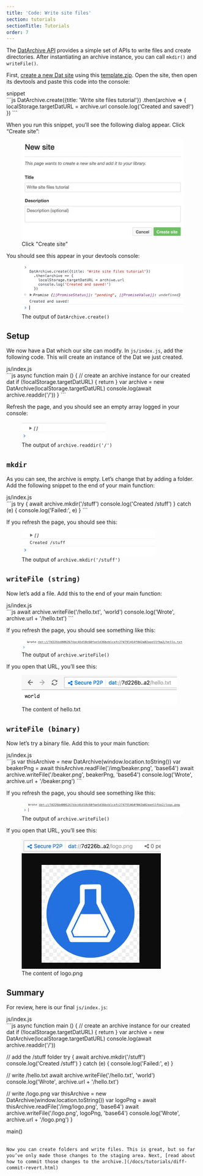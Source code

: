 ```yaml
---
title: 'Code: Write site files'
section: tutorials
sectionTitle: Tutorials
order: 7
---
```


The [DatArchive API](/docs/apis/dat.html) provides a simple set of APIs to write files and create directories. After instantiating an archive instance, you can call `mkdir()` and `writeFile()`.

First, [create a new Dat site](/docs/using-beaker/create-a-site.html) using this [<i class="fa fa-file-archive-o"></i> template.zip](/docs/tutorials/template.zip). Open the site, then open its devtools and paste this code into the console:

<figcaption class="code">snippet</figcaption>
```js
DatArchive.create({title: 'Write site files tutorial'})
  .then(archive => {
    localStorage.targetDatURL = archive.url
    console.log('Created and saved!')
  })
```

When you run this snippet, you’ll see the following dialog appear. Click “Create site”:

<figure>
<img src="/img/docs/tut-write-site-files/modal.jpg" >
<figcaption>Click "Create site"</figcaption>
</figure>

You should see this appear in your devtools console:

<figure>
<img src="/img/docs/tut-write-site-files/create-site.jpg" >
<figcaption>The output of <code>DatArchive.create()</code></figcaption>
</figure>

## Setup

We now have a Dat which our site can modify. In `js/index.js`, add the following code. This will create an instance of the Dat we just created.

<figcaption class="code">js/index.js</figcaption>
```js
async function main () {
  // create an archive instance for our created dat
  if (!localStorage.targetDatURL) {
    return
  }
  var archive = new DatArchive(localStorage.targetDatURL)
  console.log(await archive.readdir('/'))
}
```

Refresh the page, and you should see an empty array logged in your console:

<figure>
<img src="/img/docs/tut-write-site-files/readdir.jpg" >
<figcaption>The output of <code>archive.readdir('/')</code></figcaption>
</figure>

## `mkdir`

As you can see, the archive is empty. Let’s change that by adding a folder. Add the following snippet to the end of your main function:

<figcaption class="code">js/index.js</figcaption>
```js
try {
  await archive.mkdir('/stuff')
  console.log('Created /stuff')
} catch (e) {
  console.log('Failed:', e)
}
```

If you refresh the page, you should see this:

<figure>
<img src="/img/docs/tut-write-site-files/mkdir.jpg" >
<figcaption>The output of <code>archive.mkdir('/stuff')</code></figcaption>
</figure>

## `writeFile (string)`

Now let’s add a file. Add this to the end of your main function:

<figcaption class="code">js/index.js</figcaption>
```js
await archive.writeFile('/hello.txt', 'world')
console.log('Wrote', archive.url + '/hello.txt')
```

If you refresh the page, you should see something like this:

<figure>
<img src="/img/docs/tut-write-site-files/writefile.jpg" >
<figcaption>The output of <code>archive.writeFile()</code></figcaption>
</figure>

If you open that URL, you’ll see this:

<figure>
<img src="/img/docs/tut-write-site-files/writefile-view.png" >
<figcaption>The content of hello.txt</figcaption>
</figure>

## `writeFile (binary)`

Now let’s try a binary file. Add this to your main function:

<figcaption class="code">js/index.js</figcaption>
```js
var thisArchive = new DatArchive(window.location.toString())
var beakerPng = await thisArchive.readFile('/img/beaker.png', 'base64')
await archive.writeFile('/beaker.png', beakerPng, 'base64')
console.log('Wrote', archive.url + '/beaker.png')
```

If you refresh the page, you should see something like this:

<figure>
<img src="/img/docs/tut-write-site-files/writefile2.jpg" >
<figcaption>The output of <code>archive.writeFile()</code></figcaption>
</figure>

If you open that URL, you’ll see this:

<figure>
<img src="/img/docs/tut-write-site-files/writefile2-view.jpg" >
<figcaption>The content of logo.png</figcaption>
</figure>

## Summary

For review, here is our final `js/index.js`:

<figcaption class="code">js/index.js</figcaption>
```js
async function main () {
  // create an archive instance for our created dat
  if (!localStorage.targetDatURL) {
    return
  }
  var archive = new DatArchive(localStorage.targetDatURL)
  console.log(await archive.readdir('/'))

  // add the /stuff folder
  try {
    await archive.mkdir('/stuff')
    console.log('Created /stuff')
  } catch (e) {
    console.log('Failed:', e)
  }

  // write /hello.txt
  await archive.writeFile('/hello.txt', 'world')
  console.log('Wrote', archive.url + '/hello.txt')

  // write /logo.png
  var thisArchive = new DatArchive(window.location.toString())
  var logoPng = await thisArchive.readFile('/img/logo.png', 'base64')
  await archive.writeFile('/logo.png', logoPng, 'base64')
  console.log('Wrote', archive.url + '/logo.png')
}

main()
```

Now you can create folders and write files. This is great, but so far you’ve only made those changes to the staging area. Next, [read about how to commit those changes to the archive.](/docs/tutorials/diff-commit-revert.html)